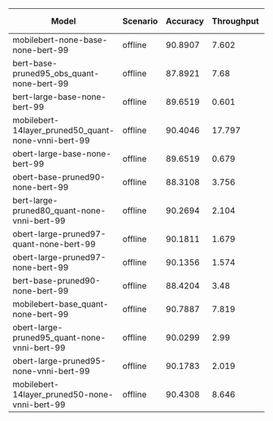 | Model                                               | Scenario   |   Accuracy |   Throughput | Latency (in ms)   |
|-----------------------------------------------------|------------|------------|--------------|-------------------|
| mobilebert-none-base-none-bert-99                   | offline    |    90.8907 |        7.602 | -                 |
| bert-base-pruned95_obs_quant-none-bert-99           | offline    |    87.8921 |        7.68  | -                 |
| bert-large-base-none-bert-99                        | offline    |    89.6519 |        0.601 | -                 |
| mobilebert-14layer_pruned50_quant-none-vnni-bert-99 | offline    |    90.4046 |       17.797 | -                 |
| obert-large-base-none-bert-99                       | offline    |    89.6519 |        0.679 | -                 |
| obert-base-pruned90-none-bert-99                    | offline    |    88.3108 |        3.756 | -                 |
| bert-large-pruned80_quant-none-vnni-bert-99         | offline    |    90.2694 |        2.104 | -                 |
| obert-large-pruned97-quant-none-bert-99             | offline    |    90.1811 |        1.679 | -                 |
| obert-large-pruned97-none-bert-99                   | offline    |    90.1356 |        1.574 | -                 |
| bert-base-pruned90-none-bert-99                     | offline    |    88.4204 |        3.48  | -                 |
| mobilebert-base_quant-none-bert-99                  | offline    |    90.7887 |        7.819 | -                 |
| obert-large-pruned95_quant-none-vnni-bert-99        | offline    |    90.0299 |        2.99  | -                 |
| obert-large-pruned95-none-vnni-bert-99              | offline    |    90.1783 |        2.019 | -                 |
| mobilebert-14layer_pruned50-none-vnni-bert-99       | offline    |    90.4308 |        8.646 | -                 |